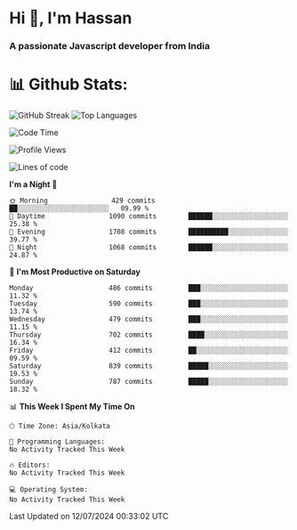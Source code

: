 # Hi 👋, I'm Hassan
### A passionate Javascript developer from India


# 📊 Github Stats:
![GitHub Streak](https://github-readme-streak-stats.herokuapp.com/?user=codeblooded47&theme=dracula&hide_border=false)
![Top Languages](https://github-readme-stats.vercel.app/api/top-langs/?username=codeblooded47&layout=compact&theme=dracula)



<!--START_SECTION:waka-->
![Code Time](http://img.shields.io/badge/Code%20Time-820%20hrs%2030%20mins-blue)

![Profile Views](http://img.shields.io/badge/Profile%20Views-0-blue)

![Lines of code](https://img.shields.io/badge/From%20Hello%20World%20I%27ve%20Written-23.5%20million%20lines%20of%20code-blue)

**I'm a Night 🦉** 

```text
🌞 Morning                429 commits         ██░░░░░░░░░░░░░░░░░░░░░░░   09.99 % 
🌆 Daytime                1090 commits        ██████░░░░░░░░░░░░░░░░░░░   25.38 % 
🌃 Evening                1708 commits        ██████████░░░░░░░░░░░░░░░   39.77 % 
🌙 Night                  1068 commits        ██████░░░░░░░░░░░░░░░░░░░   24.87 % 
```
📅 **I'm Most Productive on Saturday** 

```text
Monday                   486 commits         ███░░░░░░░░░░░░░░░░░░░░░░   11.32 % 
Tuesday                  590 commits         ███░░░░░░░░░░░░░░░░░░░░░░   13.74 % 
Wednesday                479 commits         ███░░░░░░░░░░░░░░░░░░░░░░   11.15 % 
Thursday                 702 commits         ████░░░░░░░░░░░░░░░░░░░░░   16.34 % 
Friday                   412 commits         ██░░░░░░░░░░░░░░░░░░░░░░░   09.59 % 
Saturday                 839 commits         █████░░░░░░░░░░░░░░░░░░░░   19.53 % 
Sunday                   787 commits         █████░░░░░░░░░░░░░░░░░░░░   18.32 % 
```


📊 **This Week I Spent My Time On** 

```text
🕑︎ Time Zone: Asia/Kolkata

💬 Programming Languages: 
No Activity Tracked This Week

🔥 Editors: 
No Activity Tracked This Week

💻 Operating System: 
No Activity Tracked This Week
```


 Last Updated on 12/07/2024 00:33:02 UTC
<!--END_SECTION:waka-->

